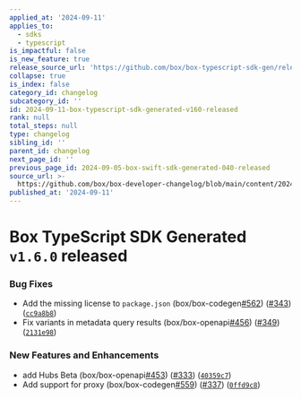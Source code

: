 ```yaml
---
applied_at: '2024-09-11'
applies_to:
  - sdks
  - typescript
is_impactful: false
is_new_feature: true
release_source_url: 'https://github.com/box/box-typescript-sdk-gen/releases/tag/v1.6.0'
collapse: true
is_index: false
category_id: changelog
subcategory_id: ''
id: 2024-09-11-box-typescript-sdk-generated-v160-released
rank: null
total_steps: null
type: changelog
sibling_id: ''
parent_id: changelog
next_page_id: ''
previous_page_id: 2024-09-05-box-swift-sdk-generated-040-released
source_url: >-
  https://github.com/box/box-developer-changelog/blob/main/content/2024/09-11-box-typescript-sdk-generated-v160-released.md
published_at: '2024-09-11'
---
```

# Box TypeScript SDK Generated `v1.6.0` released

### Bug Fixes

* Add the missing license to `package.json` (box/box-codegen[#562][1]) ([#343][2]) ([`cc9a8b8`][3])
* Fix variants in metadata query results (box/box-openapi[#456][4]) ([#349][5]) ([`2131e98`][6])

### New Features and Enhancements

* add Hubs Beta (box/box-openapi[#453][7]) ([#333][8]) ([`40359c7`][9])
* Add support for proxy (box/box-codegen[#559][10]) ([#337][11]) ([`0ffd9c8`][12])

[1]: https://github.com/box/box-typescript-sdk-gen/issues/562

[2]: https://github.com/box/box-typescript-sdk-gen/issues/343

[3]: https://github.com/box/box-typescript-sdk-gen/commit/cc9a8b8ac628e348d32176f8ba69add649c555bd

[4]: https://github.com/box/box-typescript-sdk-gen/issues/456

[5]: https://github.com/box/box-typescript-sdk-gen/issues/349

[6]: https://github.com/box/box-typescript-sdk-gen/commit/2131e98ff5530c7440ff50ec0da46cc317d0a4ae

[7]: https://github.com/box/box-typescript-sdk-gen/issues/453

[8]: https://github.com/box/box-typescript-sdk-gen/issues/333

[9]: https://github.com/box/box-typescript-sdk-gen/commit/40359c71aa25ecfe7ec53bfa19de62b9d83d4ace

[10]: https://github.com/box/box-typescript-sdk-gen/issues/559

[11]: https://github.com/box/box-typescript-sdk-gen/issues/337

[12]: https://github.com/box/box-typescript-sdk-gen/commit/0ffd9c8095d1aa742144146383ae94f1f4526af0